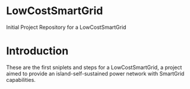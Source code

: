 # LowCostSmartGrid
Initial Project Repository for a LowCostSmartGrid

Introduction
============

These are the first sniplets and steps for a LowCostSmartGrid, a project aimed to provide an island-self-sustained power network with SmartGrid capabilities. 
